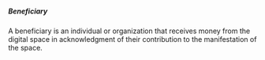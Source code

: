 ##### Beneficiary
A beneficiary is an individual or organization that receives money from the digital space in acknowledgment of their contribution to the manifestation of the space.